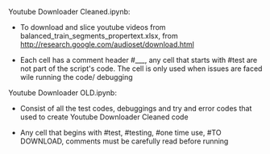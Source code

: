 Youtube Downloader Cleaned.ipynb:

- To download and slice youtube videos from balanced_train_segments_propertext.xlsx, from http://research.google.com/audioset/download.html

- Each cell has a comment header #___, any cell that starts with #test are not part of the script's code. The cell is only used when issues are faced wile running the code/ debugging



Youtube Downloader OLD.ipynb:

- Consist of all the test codes, debuggings and try and error codes that used to create Youtube Downloader Cleaned code

- Any cell that begins with #test, #testing, #one time use, #TO DOWNLOAD, comments must be carefully read before running